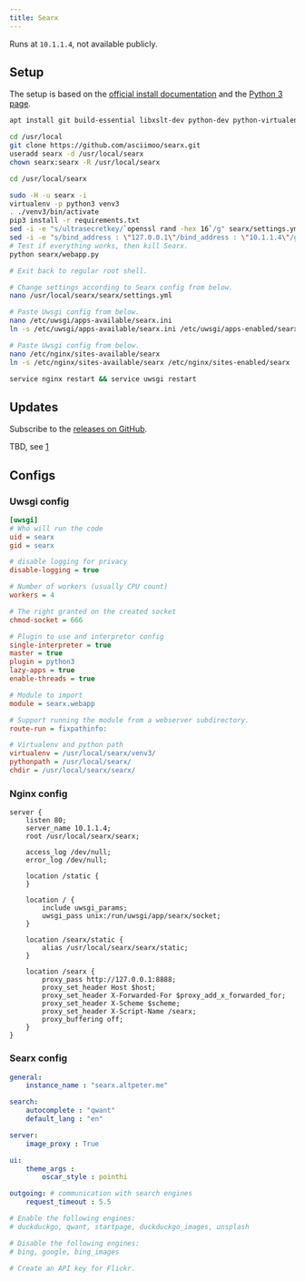 ```yaml
---
title: Searx
---
```


Runs at `10.1.1.4`, not available publicly.

## Setup

The setup is based on the [official install documentation](https://asciimoo.github.io/searx/admin/installation.html) and the [Python 3 page](https://asciimoo.github.io/searx/blog/python3.html).

```sh
apt install git build-essential libxslt-dev python-dev python-virtualenv python-babel zlib1g-dev libffi-dev libssl-dev uwsgi uwsgi-plugin-python3 nginx

cd /usr/local
git clone https://github.com/asciimoo/searx.git
useradd searx -d /usr/local/searx
chown searx:searx -R /usr/local/searx

cd /usr/local/searx

sudo -H -u searx -i
virtualenv -p python3 venv3
. ./venv3/bin/activate
pip3 install -r requirements.txt
sed -i -e "s/ultrasecretkey/`openssl rand -hex 16`/g" searx/settings.yml
sed -i -e "s/bind_address : \"127.0.0.1\"/bind_address : \"10.1.1.4\"/g" searx/settings.yml
# Test if everything works, then kill Searx.
python searx/webapp.py

# Exit back to regular root shell.

# Change settings according to Searx config from below.
nano /usr/local/searx/searx/settings.yml

# Paste Uwsgi config from below.
nano /etc/uwsgi/apps-available/searx.ini
ln -s /etc/uwsgi/apps-available/searx.ini /etc/uwsgi/apps-enabled/searx.ini

# Paste Uwsgi config from below.
nano /etc/nginx/sites-available/searx
ln -s /etc/nginx/sites-available/searx /etc/nginx/sites-enabled/searx

service nginx restart && service uwsgi restart
```

## Updates

Subscribe to the [releases on GitHub](https://github.com/asciimoo/searx/releases).

TBD, see [1](https://asciimoo.github.io/searx/admin/installation.html#how-to-update)

## Configs

### Uwsgi config

```ini
[uwsgi]
# Who will run the code
uid = searx
gid = searx

# disable logging for privacy
disable-logging = true

# Number of workers (usually CPU count)
workers = 4

# The right granted on the created socket
chmod-socket = 666

# Plugin to use and interpretor config
single-interpreter = true
master = true
plugin = python3
lazy-apps = true
enable-threads = true

# Module to import
module = searx.webapp

# Support running the module from a webserver subdirectory.
route-run = fixpathinfo:

# Virtualenv and python path
virtualenv = /usr/local/searx/venv3/
pythonpath = /usr/local/searx/
chdir = /usr/local/searx/searx/
```

### Nginx config

```nginx
server {
    listen 80;
    server_name 10.1.1.4;
    root /usr/local/searx/searx;

    access_log /dev/null;
    error_log /dev/null;

    location /static {
    }

    location / {
        include uwsgi_params;
        uwsgi_pass unix:/run/uwsgi/app/searx/socket;
    }

    location /searx/static {
        alias /usr/local/searx/searx/static;
    }

    location /searx {
        proxy_pass http://127.0.0.1:8888;
        proxy_set_header Host $host;
        proxy_set_header X-Forwarded-For $proxy_add_x_forwarded_for;
        proxy_set_header X-Scheme $scheme;
        proxy_set_header X-Script-Name /searx;
        proxy_buffering off;
    }
}
```

### Searx config

```yml
general:
    instance_name : "searx.altpeter.me"

search:
    autocomplete : "qwant"
    default_lang : "en"

server:
    image_proxy : True

ui:
    theme_args :
        oscar_style : pointhi

outgoing: # communication with search engines
    request_timeout : 5.5

# Enable the following engines:
# duckduckgo, qwant, startpage, duckduckgo_images, unsplash

# Disable the following engines:
# bing, google, bing_images

# Create an API key for Flickr.
```
